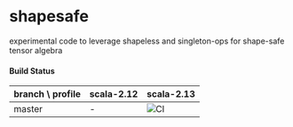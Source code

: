 # shapesafe

experimental code to leverage shapeless and singleton-ops for shape-safe tensor algebra

#### Build Status

| branch \ profile | scala-2.12 | scala-2.13
|---|---|---|
| master | - | ![CI](https://github.com/tribbloid/shapesafe/workflows/CI/badge.svg?branch=master) |
